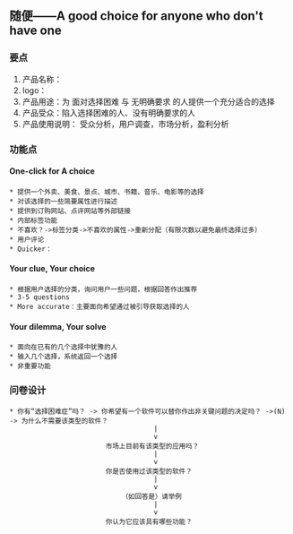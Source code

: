 ## 随便——A good choice for anyone who don't have one

### 要点
1. 产品名称：
2. logo：
3. 产品用途：为 面对选择困难 与 无明确要求 的人提供一个充分适合的选择
4. 产品受众：陷入选择困难的人、没有明确要求的人
5. 产品使用说明：
受众分析，用户调查，市场分析，盈利分析




### 功能点
#### One-click for A choice
	* 提供一个外卖、美食、景点、城市、书籍、音乐、电影等的选择
	* 对该选择的一些简要属性进行描述
	* 提供到订购网站、点评网站等外部链接
	* 内部标签功能
	* 不喜欢？->标签分类->不喜欢的属性->重新分配（有限次数以避免最终选择过多）
	* 用户评论
	* Quicker：

#### Your clue, Your choice
	* 根据用户选择的分类，询问用户一些问题，根据回答作出推荐
	* 3-5 questions
	* More accurate：主要面向希望通过被引导获取选择的人

#### Your dilemma, Your solve
	* 面向在已有的几个选择中犹豫的人
	* 输入几个选择，系统返回一个选择
	* 非重要功能

### 问卷设计
	* 你有“选择困难症”吗？ -> 你希望有一个软件可以替你作出非关键问题的决定吗？ ->(N) -> 为什么不需要该类型的软件？
										|
										v
							市场上目前有该类型的应用吗？
										|
										v
							你是否使用过该类型的软件？
										|
										v
								（如回答是）请举例
										|
										v
							你认为它应该具有哪些功能？
